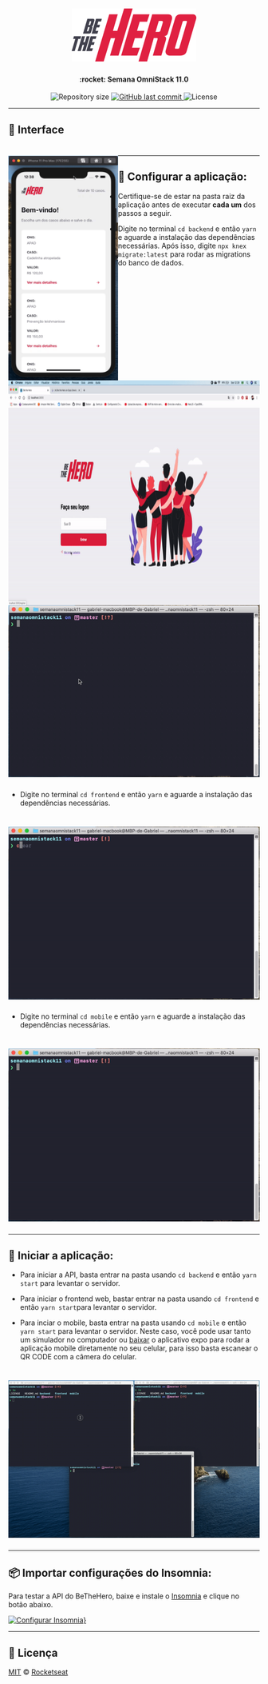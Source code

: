 <h1 align="center">
    <img alt="beTheHero" title="beTheHero" src=".github/assets/icon.svg" width="250px" />
</h1>

<h4 align="center">
  :rocket: Semana OmniStack 11.0
</h4>

<p align="center">
  <img alt="Repository size" src="https://img.shields.io/github/repo-size/fnoquiq/be-the-hero">
  <a href="https://github.com/fnoquiq/be-the-hero/commits/master">
    <img alt="GitHub last commit" src="https://img.shields.io/github/last-commit/fnoquiq/be-the-hero">
  </a>
  <img alt="License" src="https://img.shields.io/badge/license-MIT-brightgreen">
</p>

---

## :art: Interface

<h1>
    <img alt="interface-mobile" title="interface-mobile" src=".github/assets/gifs/running/mobile.gif" align="left" width="220" height="450"/>
    <img alt="interface-web" title="interface-web" src=".github/assets/gifs/running/web.gif" align="right" width="630" height="450"/>
</h1>

---

## :hammer: Configurar a aplicação:

- Certifique-se de estar na pasta raiz da aplicação antes de executar **cada um** dos passos a seguir.

- Digite no terminal `cd backend` e então `yarn` e aguarde a instalação das dependências necessárias. Após isso, digite `npx knex migrate:latest` para rodar as migrations do banco de dados.

<h1 align="center">
    <img alt="install-backend" title="install-backend" src=".github/assets/gifs/install/install-backend.gif" />
</h1>

- Digite no terminal `cd frontend` e então `yarn` e aguarde a instalação das dependências necessárias.

<h1 align="center">
    <img alt="install-frontend" title="install-frontend" src=".github/assets/gifs/install/install-frontend.gif" />
</h1>

- Digite no terminal `cd mobile` e então `yarn` e aguarde a instalação das dependências necessárias.

<h1 align="center">
    <img alt="install-mobile" title="install-mobile" src=".github/assets/gifs/install/install-mobile.gif" />
</h1>

---

## :horse_racing: Iniciar a aplicação:

- Para iniciar a API, basta entrar na pasta usando `cd backend` e então `yarn start` para levantar o servidor.

- Para iniciar o frontend web, bastar entrar na pasta usando `cd frontend` e então `yarn start`para levantar o servidor.

- Para inciar o mobile, basta entrar na pasta usando `cd mobile` e então `yarn start` para levantar o servidor. Neste caso, você pode usar tanto um simulador no computador ou [baixar](https://apps.apple.com/br/app/expo-client/id982107779) o aplicativo expo para rodar a aplicação mobile diretamente no seu celular, para isso basta escanear o QR CODE com a câmera do celular.

<h1 align="center">
    <img alt="startApp" title="startApp" src=".github/assets/gifs/start/start-all.gif" />
</h1>

---

## :package: Importar configurações do Insomnia:

Para testar a API do BeTheHero, baixe e instale o [Insomnia](https://insomnia.rest/download/) e clique no botão abaixo.

[![Configurar Insomnia}](https://insomnia.rest/images/run.svg)](https://insomnia.rest/run/?label=Be%20The%20Hero&uri=https%3A%2F%2Fgithub.com%2Ffnoquiq%2Fbe-the-hero%2Fblob%2Fmaster%2F.github%2Fassets%2Finsomnia%2Finsomnia.json)

---

## :memo: Licença

[MIT](./LICENSE) &copy; [Rocketseat](https://rocketseat.com.br/)
